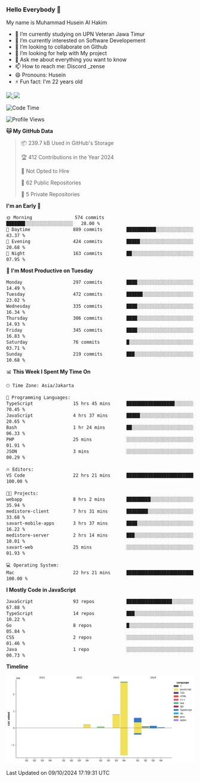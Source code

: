 ### Hello Everybody 👋

My name is Muhammad Husein Al Hakim

- 🔭 I’m currently studying on UPN Veteran Jawa Timur
- 🌱 I’m currently interested on Software Developement
- 👯 I’m looking to collaborate on Github
- 🤔 I’m looking for help with My project
- 💬 Ask me about everything you want to know
- 📫 How to reach me: Discord _zense
- 😄 Pronouns: Husein
- ⚡ Fun fact: I'm 22 years old

<p align="left">
<a href="https://github.com/huseinhq">
  <img height="180em" src="https://github-readme-stats-eight-theta.vercel.app/api?username=huseinhq&show_icons=true&theme=algolia&include_all_commits=true&count_private=true"/>
  <img height="180em" src="https://github-readme-stats-eight-theta.vercel.app/api/top-langs/?username=huseinhq&layout=compact&langs_count=8&theme=algolia"/>
</a>
</p>

<!--START_SECTION:waka-->
![Code Time](http://img.shields.io/badge/Code%20Time-1%2C513%20hrs%209%20mins-blue)

![Profile Views](http://img.shields.io/badge/Profile%20Views-0-blue)

**🐱 My GitHub Data** 

> 📦 239.7 kB Used in GitHub's Storage 
 > 
> 🏆 412 Contributions in the Year 2024
 > 
> 🚫 Not Opted to Hire
 > 
> 📜 62 Public Repositories 
 > 
> 🔑 5 Private Repositories 
 > 
**I'm an Early 🐤** 

```text
🌞 Morning                574 commits         ███████░░░░░░░░░░░░░░░░░░   28.00 % 
🌆 Daytime                889 commits         ███████████░░░░░░░░░░░░░░   43.37 % 
🌃 Evening                424 commits         █████░░░░░░░░░░░░░░░░░░░░   20.68 % 
🌙 Night                  163 commits         ██░░░░░░░░░░░░░░░░░░░░░░░   07.95 % 
```
📅 **I'm Most Productive on Tuesday** 

```text
Monday                   297 commits         ████░░░░░░░░░░░░░░░░░░░░░   14.49 % 
Tuesday                  472 commits         ██████░░░░░░░░░░░░░░░░░░░   23.02 % 
Wednesday                335 commits         ████░░░░░░░░░░░░░░░░░░░░░   16.34 % 
Thursday                 306 commits         ████░░░░░░░░░░░░░░░░░░░░░   14.93 % 
Friday                   345 commits         ████░░░░░░░░░░░░░░░░░░░░░   16.83 % 
Saturday                 76 commits          █░░░░░░░░░░░░░░░░░░░░░░░░   03.71 % 
Sunday                   219 commits         ███░░░░░░░░░░░░░░░░░░░░░░   10.68 % 
```


📊 **This Week I Spent My Time On** 

```text
🕑︎ Time Zone: Asia/Jakarta

💬 Programming Languages: 
TypeScript               15 hrs 45 mins      ██████████████████░░░░░░░   70.45 % 
JavaScript               4 hrs 37 mins       █████░░░░░░░░░░░░░░░░░░░░   20.65 % 
Bash                     1 hr 24 mins        ██░░░░░░░░░░░░░░░░░░░░░░░   06.33 % 
PHP                      25 mins             ░░░░░░░░░░░░░░░░░░░░░░░░░   01.91 % 
JSON                     3 mins              ░░░░░░░░░░░░░░░░░░░░░░░░░   00.29 % 

🔥 Editors: 
VS Code                  22 hrs 21 mins      █████████████████████████   100.00 % 

🐱‍💻 Projects: 
webapp                   8 hrs 2 mins        █████████░░░░░░░░░░░░░░░░   35.94 % 
medistore-client         7 hrs 31 mins       ████████░░░░░░░░░░░░░░░░░   33.68 % 
savart-mobile-apps       3 hrs 37 mins       ████░░░░░░░░░░░░░░░░░░░░░   16.22 % 
medistore-server         2 hrs 14 mins       ███░░░░░░░░░░░░░░░░░░░░░░   10.01 % 
savart-web               25 mins             ░░░░░░░░░░░░░░░░░░░░░░░░░   01.93 % 

💻 Operating System: 
Mac                      22 hrs 21 mins      █████████████████████████   100.00 % 
```

**I Mostly Code in JavaScript** 

```text
JavaScript               93 repos            █████████████████░░░░░░░░   67.88 % 
TypeScript               14 repos            ███░░░░░░░░░░░░░░░░░░░░░░   10.22 % 
Go                       8 repos             █░░░░░░░░░░░░░░░░░░░░░░░░   05.84 % 
CSS                      2 repos             ░░░░░░░░░░░░░░░░░░░░░░░░░   01.46 % 
Java                     1 repo              ░░░░░░░░░░░░░░░░░░░░░░░░░   00.73 % 
```



**Timeline**

![Lines of Code chart](https://raw.githubusercontent.com/HuseinHQ/HuseinHQ/main/assets/bar_graph.png)


 Last Updated on 09/10/2024 17:19:31 UTC
<!--END_SECTION:waka-->
